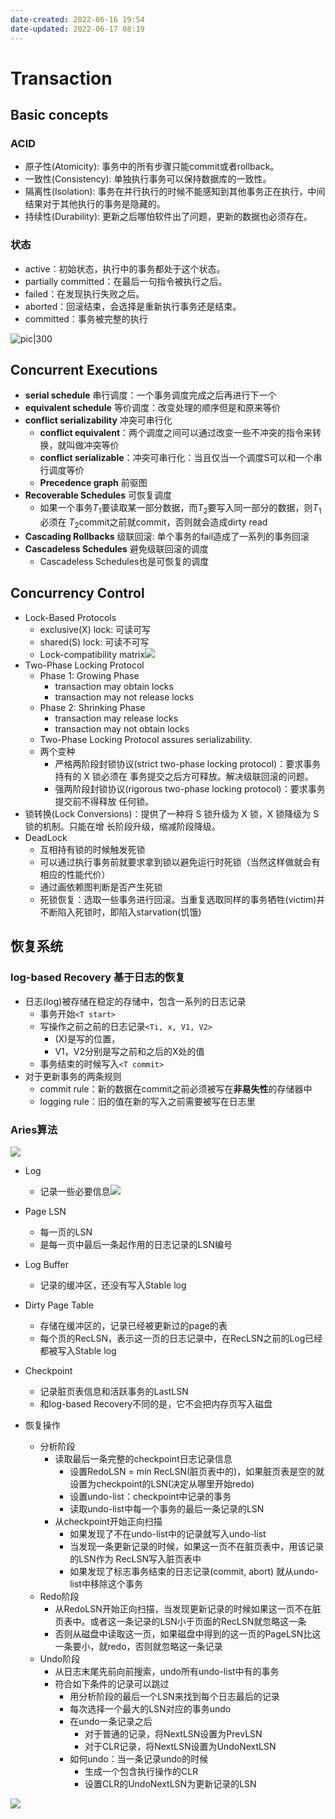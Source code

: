 ```yaml
---
date-created: 2022-06-16 19:54
date-updated: 2022-06-17 08:19
---
```



# Transaction

## Basic concepts

### ACID

- 原子性(Atomicity): 事务中的所有步骤只能commit或者rollback。
- 一致性(Consistency): 单独执行事务可以保持数据库的一致性。
- 隔离性(Isolation): 事务在并行执行的时候不能感知到其他事务正在执行，中间结果对于其他执行的事务是隐藏的。
- 持续性(Durability): 更新之后哪怕软件出了问题，更新的数据也必须存在。

### 状态

- active：初始状态，执行中的事务都处于这个状态。
- partially committed：在最后一句指令被执行之后。
- failed：在发现执行失败之后。
- aborted：回滚结束，会选择是重新执行事务还是结束。
- committed：事务被完整的执行

![pic|300](https://zerokei-imgurl.oss-cn-hangzhou.aliyuncs.com/img/20220616200220.png)

## Concurrent Executions

- **serial schedule** 串行调度：一个事务调度完成之后再进行下一个
- **equivalent schedule** 等价调度：改变处理的顺序但是和原来等价
- **conflict serializability** 冲突可串行化
	- **conflict equivalent**：两个调度之间可以通过改变一些不冲突的指令来转换，就叫做冲突等价
	- **conflict serializable**：冲突可串行化：当且仅当一个调度S可以和一个串行调度等价
	- **Precedence graph** 前驱图
- **Recoverable Schedules** 可恢复调度
	- 如果一个事务$T_1$要读取某一部分数据，而$T_2$要写入同一部分的数据，则$T_1$必须在 $T_2$commit之前就commit，否则就会造成dirty read
- **Cascading Rollbacks** 级联回滚: 单个事务的fail造成了一系列的事务回滚
- **Cascadeless Schedules** 避免级联回滚的调度
	- Cascadeless Schedules也是可恢复的调度

## Concurrency Control

- Lock-Based Protocols
	- exclusive(X) lock: 可读可写
	- shared(S) lock: 可读不可写
	- Lock-compatibility matrix![](https://zerokei-imgurl.oss-cn-hangzhou.aliyuncs.com/img/20220616215733.png)
- Two-Phase Locking Protocol
	- Phase 1: Growing Phase
		- transaction may obtain locks
		- transaction may not release locks
	- Phase 2: Shrinking Phase
		- transaction may release locks
		- transaction may not obtain locks
	- Two-Phase Locking Protocol assures serializability.
	- 两个变种
		- 严格两阶段封锁协议(strict two-phase locking protocol)：要求事务持有的 X 锁必须在 事务提交之后方可释放。解决级联回滚的问题。
		- 强两阶段封锁协议(rigorous two-phase locking protocol)：要求事务提交前不得释放 任何锁。
- 锁转换(Lock Conversions)：提供了一种将 S 锁升级为 X 锁，X 锁降级为 S 锁的机制。只能在增 长阶段升级，缩减阶段降级。
- DeadLock
	- 互相持有锁的时候触发死锁
	- 可以通过执行事务前就要求拿到锁以避免运行时死锁（当然这样做就会有相应的性能代价）
	- 通过画依赖图判断是否产生死锁
	- 死锁恢复：选取一些事务进行回滚。当重复选取同样的事务牺牲(victim)并不断陷入死锁时，即陷入starvation(饥饿)

## 恢复系统

### log-based Recovery 基于日志的恢复

- 日志(log)被存储在稳定的存储中，包含一系列的日志记录
	- 事务开始`<T start>`
	- 写操作之前之前的日志记录`<Ti, x, V1, V2>`
		- (X)是写的位置，
		- V1，V2分别是写之前和之后的X处的值
	- 事务结束的时候写入`<T commit>`
- 对于更新事务的两条规则
	- commit rule：新的数据在commit之前必须被写在**非易失性**的存储器中
	- logging rule：旧的值在新的写入之前需要被写在日志里

### Aries算法

![](https://zerokei-imgurl.oss-cn-hangzhou.aliyuncs.com/img/20220617080817.png)

- Log
	- 记录一些必要信息![](https://zerokei-imgurl.oss-cn-hangzhou.aliyuncs.com/img/20220617081431.png)

- Page LSN
	- 每一页的LSN
	- 是每一页中最后一条起作用的日志记录的LSN编号

- Log Buffer
	- 记录的缓冲区，还没有写入Stable log

- Dirty Page Table
	- 存储在缓冲区的，记录已经被更新过的page的表
	- 每个页的RecLSN，表示这一页的日志记录中，在RecLSN之前的Log已经都被写入Stable log

- Checkpoint
	- 记录脏页表信息和活跃事务的LastLSN
	- 和log-based Recovery不同的是，它不会把内存页写入磁盘

- 恢复操作
	- 分析阶段
		- 读取最后一条完整的checkpoint日志记录信息
			- 设置RedoLSN = min RecLSN(脏页表中的)，如果脏页表是空的就设置为checkpoint的LSN(决定从哪里开始redo)
			- 设置undo-list：checkpoint中记录的事务
			- 读取undo-list中每一个事务的最后一条记录的LSN
		- 从checkpoint开始正向扫描
			- 如果发现了不在undo-list中的记录就写入undo-list
			- 当发现一条更新记录的时候，如果这一页不在脏页表中，用该记录的LSN作为 RecLSN写入脏页表中
			- 如果发现了标志事务结束的日志记录(commit, abort) 就从undo-list中移除这个事务
	- Redo阶段
		- 从RedoLSN开始正向扫描，当发现更新记录的时候如果这一页不在脏页表中。或者这一条记录的LSN小于页面的RecLSN就忽略这一条
		- 否则从磁盘中读取这一页，如果磁盘中得到的这一页的PageLSN比这一条要小，就redo，否则就忽略这一条记录
	- Undo阶段
		- 从日志末尾先前向前搜索，undo所有undo-list中有的事务
		- 符合如下条件的记录可以跳过
			- 用分析阶段的最后一个LSN来找到每个日志最后的记录
			- 每次选择一个最大的LSN对应的事务undo
			- 在undo一条记录之后
				- 对于普通的记录，将NextLSN设置为PrevLSN
				- 对于CLR记录，将NextLSN设置为UndoNextLSN
			- 如何undo：当一条记录undo的时候
				- 生成一个包含执行操作的CLR
				- 设置CLR的UndoNextLSN为更新记录的LSN

![](https://zerokei-imgurl.oss-cn-hangzhou.aliyuncs.com/img/20220617080800.png)
